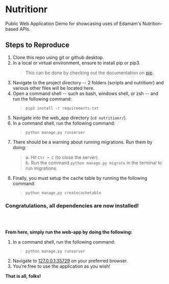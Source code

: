 # Nutritionr

Public Web Application Demo for showcasing uses of Edamam's Nutrition-based APIs.

## Steps to Reproduce

1. Clone this repo using git or github desktop.
2. In a local or virtual environment, ensure to install pip or pip3.
   > This can be done by checking out the documentation on <a href="https://pip.pypa.io/en/stable/installing/">pip</a>.
3. Navigate to the project directory -- 2 folders (scripts and nutritionr) and various other files will be located here.
4. Open a command shell -- such as bash, windows shell, or zsh -- and run the following command:
    >`pip3 install -r requirements.txt`
5. Navigate into the web_app directory (`cd nutritionr/`).
6. In a command shell, run the following command:
    >`python manage.py runserver`
7. There should be a warning about running migrations. Run them by doing:
   >a. Hit `Ctr + C` (to close the server).\
   >b. Run the command `python manage.py migrate` in the terminal to run migrations.
8. Finally, you must setup the cache table by running the following command:
   >`python manage.py createcachetable`

### Congratulations, all dependencies are now installed!
<br><br>

**From here, simply run the web-app by doing the following:**

1. In a command shell, run the following command:
    >`python manage.py runserver`
2. Navigate to <a href="127.0.0.1:35729">127.0.0.1:35729</a> on your preferred browser.
3. You're free to use the application as you wish!

**That is all, folks!**

